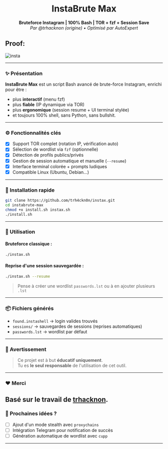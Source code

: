 <h1 align="center">InstaBrute Max</h1>

<p align="center">
  <strong>Bruteforce Instagram | 100% Bash | TOR + fzf + Session Save</strong><br>
  <em>Par @trhacknon (origine) • Optimisé par AutoExpert</em>
</p>

## Proof:
![insta](https://user-images.githubusercontent.com/50268203/81773518-694f8800-94b6-11ea-859d-9c2362d71dd4.gif)


---

### ✨ Présentation

**InstaBrute Max** est un script Bash avancé de brute-force Instagram, enrichi pour être :

- plus **interactif** (menu fzf)
- plus **fiable** (IP dynamique via TOR)
- plus **ergonomique** (session resume + UI terminal stylée)
- et toujours 100% shell, sans Python, sans bullshit.

---

### ⚙️ Fonctionnalités clés

- [x] Support TOR complet (rotation IP, vérification auto)
- [x] Sélection de wordlist via `fzf` (optionnelle)
- [x] Détection de profils publics/privés
- [x] Gestion de session automatique et manuelle (`--resume`)
- [x] Interface terminal colorée + prompts ludiques
- [x] Compatible Linux (Ubuntu, Debian...)

---

### 🚀 Installation rapide

```bash
git clone https://github.com/trh4ckn0n/instax.git
cd instabrute-max
chmod +x install.sh instax.sh
./install.sh
```

---

### 🎯 Utilisation

#### Bruteforce classique :
```bash
./instax.sh
```

#### Reprise d'une session sauvegardée :
```bash
./instax.sh --resume
```

> Pense à créer une wordlist `passwords.lst` ou à en ajouter plusieurs `.lst`

---

### 📦 Fichiers générés

- `found.instashell` → login valides trouvés
- `sessions/` → sauvegardes de sessions (reprises automatiques)
- `passwords.lst` → wordlist par défaut

---

### 🔐 Avertissement

> Ce projet est à but **éducatif uniquement**.  
> Tu es **le seul responsable** de l'utilisation de cet outil.

---

### ❤️ Merci

Basé sur le travail de [trhacknon](https://github.com/trh4ckn0n).  
---

### 🧠 Prochaines idées ?

- [ ] Ajout d'un mode stealth avec `proxychains`
- [ ] Intégration Telegram pour notification de succès
- [ ] Génération automatique de wordlist avec `cupp`

---
